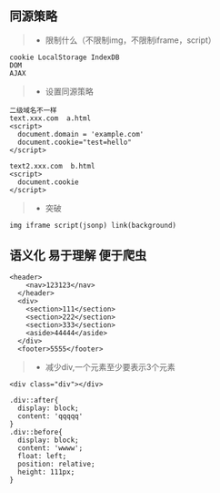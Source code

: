 ## 同源策略
>+ 限制什么（不限制img，不限制iframe，script）
```
cookie LocalStorage IndexDB
DOM
AJAX
```
>+ 设置同源策略
```
二级域名不一样
text.xxx.com  a.html
<script>
  document.domain = 'example.com'
  document.cookie="test=hello"
</script>

text2.xxx.com  b.html
<script>
  document.cookie
</script>
```
>+ 突破
```
img iframe script(jsonp) link(background)
```

## 语义化  易于理解 便于爬虫
```
<header>
    <nav>123123</nav>
  </header>
  <div>
    <section>111</section>
    <section>222</section>
    <section>333</section>
    <aside>44444</aside>
  </div>
  <footer>5555</footer>
```
>+ 减少div,一个元素至少要表示3个元素
```
<div class="div"></div>

.div::after{
  display: block;
  content: 'qqqqq'
}
.div::before{
  display: block;
  content: 'wwww';
  float: left;
  position: relative;
  height: 111px;
}
```